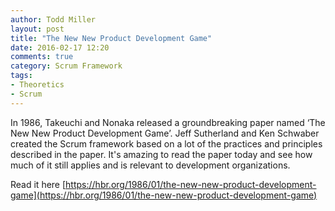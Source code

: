 ```yaml
---
author: Todd Miller 
layout: post
title: "The New New Product Development Game"
date: 2016-02-17 12:20
comments: true
category: Scrum Framework
tags:
- Theoretics
- Scrum
---
```


In 1986, Takeuchi and Nonaka released a groundbreaking paper named ‘The New New Product Development Game’. Jeff Sutherland and Ken Schwaber created the Scrum framework based on a lot of the practices and principles described in the paper. It's amazing to read the paper today and see how much of it still applies and is relevant to development organizations. 

Read it here [https://hbr.org/1986/01/the-new-new-product-development-game](https://hbr.org/1986/01/the-new-new-product-development-game)


